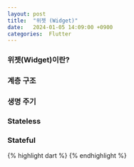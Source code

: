 ```yaml
---
layout: post
title:  "위젯 (Widget)"
date:   2024-01-05 14:09:00 +0900
categories:  Flutter
---
```


### 위젯(Widget)이란?
### 계층 구조
### 생명 주기
### Stateless
### Stateful

{% highlight dart %}
{% endhighlight %}